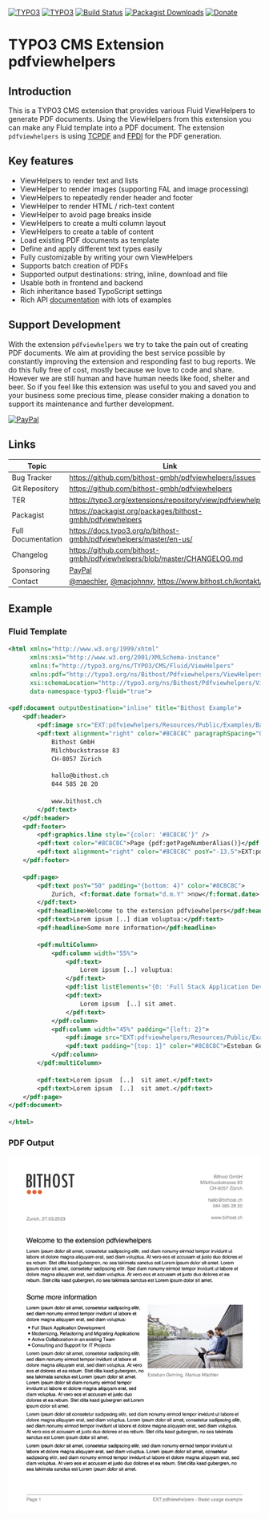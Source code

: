 [![TYPO3](https://img.shields.io/badge/TYPO3-11%20LTS-orange.svg)](https://typo3.org/)
[![TYPO3](https://img.shields.io/badge/TYPO3-12%20LTS-orange.svg)](https://typo3.org/)
[![Build Status](https://github.com/bithost-gmbh/pdfviewhelpers/actions/workflows/build.yml/badge.svg)](https://github.com/bithost-gmbh/pdfviewhelpers/actions/)
[![Packagist Downloads](https://img.shields.io/packagist/dt/bithost-gmbh/pdfviewhelpers)](https://packagist.org/packages/bithost-gmbh/pdfviewhelpers)
[![Donate](https://img.shields.io/badge/Donate-PayPal-blue.svg)](https://www.paypal.com/cgi-bin/webscr?cmd=_s-xclick&hosted_button_id=YGTVWHW8TP8Q4)

# TYPO3 CMS Extension pdfviewhelpers

## Introduction
This is a TYPO3 CMS extension that provides various Fluid ViewHelpers to generate PDF documents.
Using the ViewHelpers from this extension you can make any Fluid template into a PDF document.
The extension `pdfviewhelpers` is using [TCPDF](https://tcpdf.org/) and [FPDI](https://www.setasign.com/products/fpdi) for the PDF generation.

## Key features

- ViewHelpers to render text and lists
- ViewHelper to render images (supporting FAL and image processing)
- ViewHelpers to repeatedly render header and footer
- ViewHelper to render HTML / rich-text content
- ViewHelper to avoid page breaks inside
- ViewHelpers to create a multi column layout
- ViewHelpers to create a table of content
- Load existing PDF documents as template
- Define and apply different text types easily
- Fully customizable by writing your own ViewHelpers
- Supports batch creation of PDFs
- Supported output destinations: string, inline, download and file
- Usable both in frontend and backend
- Rich inheritance based TypoScript settings
- Rich API [documentation](https://docs.typo3.org/p/bithost-gmbh/pdfviewhelpers/master/en-us/) with lots of examples

## Support Development
With the extension `pdfviewhelpers` we try to take the pain out of creating PDF documents. 
We aim at providing the best service possible by constantly improving the extension and responding fast to bug reports.
We do this fully free of cost, mostly because we love to code and share. However we are still human and have human needs like food, shelter and beer.
So if you feel like this extension was useful to you and saved you and your business some precious time, please consider making a donation to support its maintenance and further development. 

[![PayPal](https://www.paypalobjects.com/en_US/CH/i/btn/btn_donateCC_LG.gif)](https://www.paypal.com/cgi-bin/webscr?cmd=_s-xclick&hosted_button_id=YGTVWHW8TP8Q4)

## Links

| Topic              | Link                                                                                                                  |
|--------------------|-----------------------------------------------------------------------------------------------------------------------|
| Bug Tracker        | https://github.com/bithost-gmbh/pdfviewhelpers/issues                                                                 |
| Git Repository     | https://github.com/bithost-gmbh/pdfviewhelpers                                                                        |
| TER                | https://typo3.org/extensions/repository/view/pdfviewhelpers                                                           |
| Packagist          | https://packagist.org/packages/bithost-gmbh/pdfviewhelpers                                                            |
| Full Documentation | https://docs.typo3.org/p/bithost-gmbh/pdfviewhelpers/master/en-us/                                                    |
| Changelog          | https://github.com/bithost-gmbh/pdfviewhelpers/blob/master/CHANGELOG.md                                               |
| Sponsoring         | [PayPal](https://www.paypal.com/cgi-bin/webscr?cmd=_s-xclick&hosted_button_id=YGTVWHW8TP8Q4)                          |
| Contact            | [@maechler](https://github.com/maechler), [@macjohnny](https://github.com/macjohnny), https://www.bithost.ch/kontakt/ |

## Example

### Fluid Template
```xml
<html xmlns="http://www.w3.org/1999/xhtml"
      xmlns:xsi="http://www.w3.org/2001/XMLSchema-instance"
      xmlns:f="http://typo3.org/ns/TYPO3/CMS/Fluid/ViewHelpers"
      xmlns:pdf="http://typo3.org/ns/Bithost/Pdfviewhelpers/ViewHelpers"
      xsi:schemaLocation="http://typo3.org/ns/Bithost/Pdfviewhelpers/ViewHelpers https://pdfviewhelpers.bithost.ch/schema/3.0.xsd"
      data-namespace-typo3-fluid="true">
    
<pdf:document outputDestination="inline" title="Bithost Example">
    <pdf:header>
        <pdf:image src="EXT:pdfviewhelpers/Resources/Public/Examples/BasicUsage/logo.png" width="40" />
        <pdf:text alignment="right" color="#8C8C8C" paragraphSpacing="0" posY="15">
            Bithost GmbH
            Milchbuckstrasse 83
            CH-8057 Zürich
    
            hallo@bithost.ch
            044 585 28 20
    
            www.bithost.ch
        </pdf:text>
    </pdf:header>
    <pdf:footer>
        <pdf:graphics.line style="{color: '#8C8C8C'}" />
        <pdf:text color="#8C8C8C">Page {pdf:getPageNumberAlias()}</pdf:text>
        <pdf:text alignment="right" color="#8C8C8C" posY="-13.5">EXT:pdfviewhelpers - Basic usage example</pdf:text>
    </pdf:footer>
    
    <pdf:page>
        <pdf:text posY="50" padding="{bottom: 4}" color="#8C8C8C">
            Zurich, <f:format.date format="d.m.Y" >now</f:format.date>
        </pdf:text>
        <pdf:headline>Welcome to the extension pdfviewhelpers</pdf:headline>
        <pdf:text>Lorem ipsum [..] diam voluptua:</pdf:text>
        <pdf:headline>Some more information</pdf:headline>
    
        <pdf:multiColumn>
            <pdf:column width="55%">
                <pdf:text>
                    Lorem ipsum [..] voluptua:
                </pdf:text>
                <pdf:list listElements="{0: 'Full Stack Application Development', 1: 'Modernizing, Refactoring [..]'}" />
                <pdf:text>
                    Lorem ipsum  [..] sit amet.
                </pdf:text>
            </pdf:column>
            <pdf:column width="45%" padding="{left: 2}">
                <pdf:image src="EXT:pdfviewhelpers/Resources/Public/Examples/BasicUsage/Bithost.jpg" link="https://bithost.ch/" />
                <pdf:text padding="{top: 1}" color="#8C8C8C">Esteban Gehring, Markus Mächler</pdf:text>
            </pdf:column>
        </pdf:multiColumn>
    
        <pdf:text>Lorem ipsum  [..]  sit amet.</pdf:text>
        <pdf:text>Lorem ipsum  [..]  sit amet.</pdf:text>
    </pdf:page>
</pdf:document>

</html>

```

### PDF Output

![Example PDF output](Documentation/Examples/BasicUsage/_assets/output.png)

